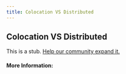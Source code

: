 ```yaml
---
title: Colocation VS Distributed
---
```


## Colocation VS Distributed

This is a stub. [Help our community expand it.](https://github.com/freeCodeCamp/guide-articles/tree/master/articles/Agile/Colocation-VS-Distributed/index.md)

<!-- The article goes here, in GitHub-flavored Markdown. Feel free to add YouTube videos, images, and CodePen/JSBin embeds  -->

#### More Information:
<!-- Please add any articles you think might be helpful to read before writing the article -->


